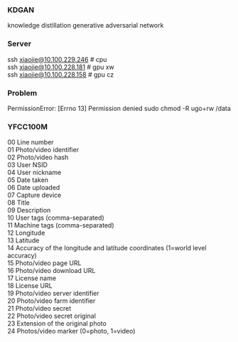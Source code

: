 ### KDGAN

knowledge distillation generative adversarial network  

### Server

ssh xiaojie@10.100.229.246 # cpu   
ssh xiaojie@10.100.228.181 # gpu xw  
ssh xiaojie@10.100.228.158 # gpu cz 

### Problem
PermissionError: [Errno 13] Permission denied
sudo chmod -R ugo+rw /data


### YFCC100M

00 Line number  
01 Photo/video identifier  
02 Photo/video hash  
03 User NSID  
04 User nickname  
05 Date taken  
06 Date uploaded  
07 Capture device  
08 Title  
09 Description  
10 User tags (comma-separated)  
11 Machine tags (comma-separated)  
12 Longitude  
13 Latitude  
14 Accuracy of the longitude and latitude coordinates (1=world level accuracy)  
15 Photo/video page URL  
16 Photo/video download URL  
17 License name  
18 License URL  
19 Photo/video server identifier  
20 Photo/video farm identifier  
21 Photo/video secret  
22 Photo/video secret original  
23 Extension of the original photo  
24 Photos/video marker (0=photo, 1=video)  



